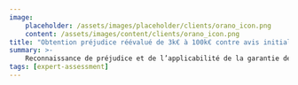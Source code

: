 ```yaml
---
image:
    placeholder: /assets/images/placeholder/clients/orano_icon.png
    content: /assets/images/content/clients/orano_icon.png
title: "Obtention préjudice réévalué de 3k€ à 100k€ contre avis initial de l’expert d’assurance"
summary: >-
    Reconnaissance de préjudice et de l’applicabilité de la garantie décennale par contestation point par point d’un rapport d’expertise d’un laboratoire international sur les causes de corrosion de réseaux étendus ECS => passage d’une indemnisation de 2,5 à 100k€.
tags: [expert-assessment]
---
```

